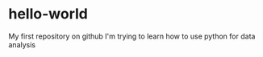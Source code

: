# hello-world
My first repository on github
I'm trying to learn how to use python for data analysis
